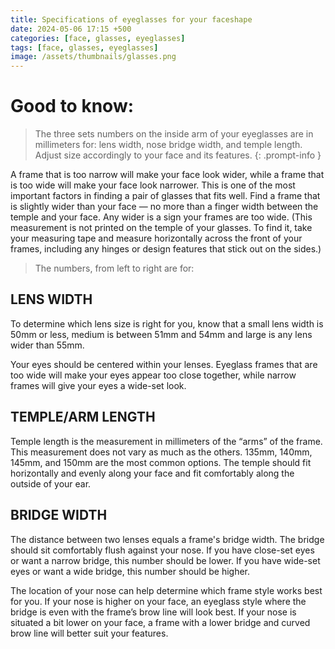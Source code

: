 ```yaml
---
title: Specifications of eyeglasses for your faceshape
date: 2024-05-06 17:15 +500
categories: [face, glasses, eyeglasses]
tags: [face, glasses, eyeglasses]
image: /assets/thumbnails/glasses.png
---
```


# Good to know:

> The three sets numbers on the inside arm of your eyeglasses are in millimeters for: lens width, nose bridge width, and temple length. Adjust size accordingly to your face and its features.
> {: .prompt-info }

A frame that is too narrow will make your face look wider, while a frame that is too wide will make your face look narrower. This is one of the most important factors in finding a pair of glasses that fits well. Find a frame that is slightly wider than your face — no more than a finger width between the temple and your face. Any wider is a sign your frames are too wide. (This measurement is not printed on the temple of your glasses. To find it, take your measuring tape and measure horizontally across the front of your frames, including any hinges or design features that stick out on the sides.)

> The numbers, from left to right are for:

## LENS WIDTH

To determine which lens size is right for you, know that a small lens width is 50mm or less, medium is between 51mm and 54mm and large is any lens wider than 55mm.

Your eyes should be centered within your lenses. Eyeglass frames that are too wide will make your eyes appear too close together, while narrow frames will give your eyes a wide-set look.

## TEMPLE/ARM LENGTH

Temple length is the measurement in millimeters of the “arms” of the frame. This measurement does not vary as much as the others. 135mm, 140mm, 145mm, and 150mm are the most common options. The temple should fit horizontally and evenly along your face and fit comfortably along the outside of your ear.

## BRIDGE WIDTH

The distance between two lenses equals a frame's bridge width. The bridge should sit comfortably flush against your nose. If you have close-set eyes or want a narrow bridge, this number should be lower. If you have wide-set eyes or want a wide bridge, this number should be higher.

The location of your nose can help determine which frame style works best for you. If your nose is higher on your face, an eyeglass style where the bridge is even with the frame’s brow line will look best. If your nose is situated a bit lower on your face, a frame with a lower bridge and curved brow line will better suit your features.
